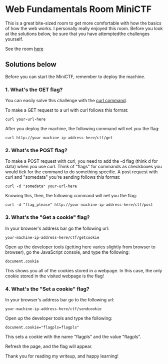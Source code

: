 # Web Fundamentals Room MiniCTF

This is a great bite-sized room to get more comfortable with how the basics of how the web works. I personally really enjoyed this room. Before you look at the solutions below, be sure that you have attemptedthe challenges yourself. 

See the room [here](https://tryhackme.com/room/webfundamentals)

## Solutions below

Before you can start the MiniCTF, remember to deploy the machine. 

### 1. What's the GET flag? 

You can easily solve this challenge with the [curl command](https://curl.haxx.se/).

To make a GET request to a url with curl follows this format:

```
curl your-url-here
```

After you deploy the machine, the following command will net you the flag:

```
curl http://your-machine-ip-address-here/ctf/get
```

### 2. What's the POST flag?

To make a POST request with curl, you need to add the -d flag (think d for data) when you use curl. Think of "flags" for commands as checkboxes you would tick for the command to do something specific. A post request with curl and "somedata" you're sending follows this format: 

```
curl -d "somedata" your-url-here
```

Knowing this, then, the following command will net you the flag:

```
curl -d "flag_please" http://your-machine-ip-address-here/ctf/post
```

### 3. What's the "Get a cookie" flag?

In your browser's address bar go the following url:

```
your-machine-ip-address-here/ctf/getcookie
```

Open up the developer tools (getting here varies slightly from browser to browser), go the JavaScript console, and type the following:

```
document.cookie
```

This shows you all of the cookies stored in a webpage. In this case, the only cookie stored in the visited webpage is the flag!

### 4. What's the "Set a cookie" flag? 

In your browser's address bar go to the following url: 

```
your-machine-ip-address-here/ctf/sendcookie
```

Open up the developer tools and type the following:

```
document.cookie="flagpls=flagpls"
```

This sets a cookie with the name "flagpls" and the value "flagpls". 

Refresh the page, and the flag will appear. 

Thank you for reading my writeup, and happy learning!


